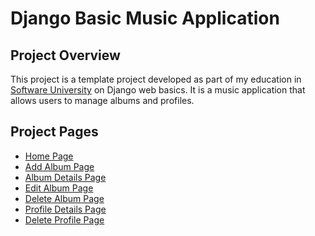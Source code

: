 <!DOCTYPE html>
<html>
<head>
  <meta charset="UTF-8">
</head>
<body>
  <h1>Django Basic Music Application</h1>
  
  <h2>Project Overview</h2>
  <p>This project is a template project developed as part of my education in <a href="https://softuni.bg/">Software University</a> on Django web basics. It is a music application that allows users to manage albums and profiles.</p>
  
  <h2>Project Pages</h2>
  <ul>
    <li><a href="http://localhost:8000/">Home Page</a></li>
    <li><a href="http://localhost:8000/album/add/">Add Album Page</a></li>
    <li><a href="http://localhost:8000/album/details/<id>/">Album Details Page</a></li>
    <li><a href="http://localhost:8000/album/edit/<id>/">Edit Album Page</a></li>
    <li><a href="http://localhost:8000/album/delete/<id>/">Delete Album Page</a></li>
    <li><a href="http://localhost:8000/profile/details/">Profile Details Page</a></li>
    <li><a href="http://localhost:8000/profile/delete/">Delete Profile Page</a></li>
  </ul>
</body>
</html>
